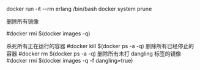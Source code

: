 docker run -it --rm erlang /bin/bash
docker system prune

删除所有镜像

#docker rmi $(docker images -q)

杀死所有正在运行的容器
#docker kill $(docker ps -a -q)
删除所有已经停止的容器
#docker rm $(docker ps -a -q)
删除所有未打 dangling 标签的镜像
#docker rmi $(docker images -q -f dangling=true)
